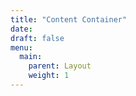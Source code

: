 ```yaml
---
title: "Content Container"
date: 
draft: false
menu:
  main:
    parent: Layout
    weight: 1
---
```


